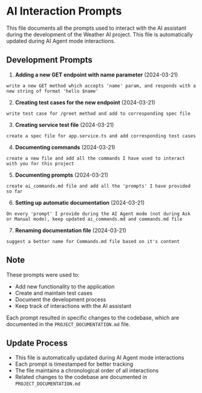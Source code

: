 # AI Interaction Prompts

This file documents all the prompts used to interact with the AI assistant during the development of the Weather AI project. This file is automatically updated during AI Agent mode interactions.

## Development Prompts

1. **Adding a new GET endpoint with name parameter** (2024-03-21)
```
write a new GET method which accepts 'name' param, and responds with a new string of format 'hello $name'
```

2. **Creating test cases for the new endpoint** (2024-03-21)
```
write test case for /greet method and add to corresponding spec file
```

3. **Creating service test file** (2024-03-21)
```
create a spec file for app.service.ts and add corresponding test cases
```

4. **Documenting commands** (2024-03-21)
```
create a new file and add all the commands I have used to interact with you for this project
```

5. **Documenting prompts** (2024-03-21)
```
create ai_commands.md file and add all the 'prompts' I have provided so far
```

6. **Setting up automatic documentation** (2024-03-21)
```
On every 'prompt' I provide during the AI Agent mode (not during Ask or Manual mode), keep updated ai_commands.md and commands.md file
```

7. **Renaming documentation file** (2024-03-21)
```
suggest a better name for Commands.md file based on it's content
```

## Note
These prompts were used to:
- Add new functionality to the application
- Create and maintain test cases
- Document the development process
- Keep track of interactions with the AI assistant

Each prompt resulted in specific changes to the codebase, which are documented in the `PROJECT_DOCUMENTATION.md` file.

## Update Process
- This file is automatically updated during AI Agent mode interactions
- Each prompt is timestamped for better tracking
- The file maintains a chronological order of all interactions
- Related changes to the codebase are documented in `PROJECT_DOCUMENTATION.md` 